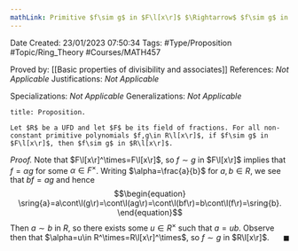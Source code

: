```yaml
---
mathLink: Primitive $f\sim g$ in $F\l[x\r]$ $\Rightarrow$ $f\sim g$ in $R\l[x\r]$
---
```


<div class="topSpace"></div>

Date Created: 23/01/2023 07:50:34
Tags: #Type/Proposition #Topic/Ring_Theory #Courses/MATH457

Proved by: [[Basic properties of divisibility and associates]]
References: _Not Applicable_
Justifications: _Not Applicable_

Specializations: _Not Applicable_
Generalizations: _Not Applicable_

``` ad-Proposition
title: Proposition.

Let $R$ be a UFD and let $F$ be its field of fractions. For all non-constant primitive polynomials $f,g\in R\l[x\r]$, if $f\sim g$ in $F\l[x\r]$, then $f\sim g$ in $R\l[x\r]$.

```

<i>Proof.</i> Note that $F\l[x\r]^\times=F\l[x\r]$, so $f\sim g$ in $F\l[x\r]$ implies that $f=\alpha g$ for some $\alpha\in F^\times$. Writing $\alpha=\frac{a}{b}$ for $a,b\in R$, we see that $bf=ag$ and hence
$$\begin{equation}
    \sring{a}=a\cont\l(g\r)=\cont\l(ag\r)=\cont\l(bf\r)=b\cont\l(f\r)=\sring{b}.
\end{equation}$$
Then $a\sim b$ in $R$, so there exists some $u\in R^\times$ such that $a=ub$. Observe then that $\alpha=u\in R^\times=R\l[x\r]^\times$, so $f\sim g$ in $R\l[x\r]$.<span style="float:right;">$\blacksquare$</span>
